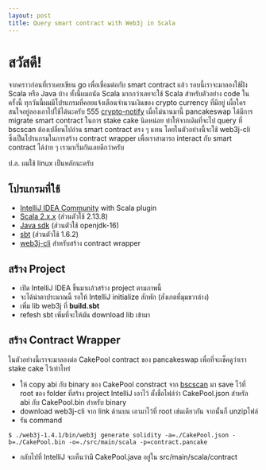 ```yaml
---
layout: post
title: Query smart contract with Web3j in Scala
---
```


# สวัสดี!

จากคราวก่อนที่เราเคยเขียน go เพื่อเชื่อมต่อกับ smart contract แล้ว รอบนี้เราจะมาลองใช้ฝั่ง Scala หรือ Java บ้าง ทั้งนี้ผมถนัด Scala มากกว่าเลยจะใช้ Scala สำหรับตัวอย่าง code ในครั้งนี้ ทุกวันนี้ผมมีโปรแกรมที่คอยแจ้งเตือนจำนวนเงินของ crypto currency ที่มีอยู่ เผื่อใครสนใจอยู่ลองเอาไปใช้ได้นะครับ 555 [crypto-notify](https://github.com/oat9002/crypto-notify) เมื่อไม่นานมานี้ pancakeswap ได้มีการ migrate smart contract ในการ stake cake นิดหน่อย ทำให้จากเดิมที่จะไป query ที่ bscscan ต้องเปลี่ยนไปอ่าน smart contract ตรง ๆ แทน โดยในตัวอย่างนี้จะใช้ web3j-cli ซึ่งเป็นโปรแกรมในการสร้าง contract wrapper เพื่อเราสามารถ interact กับ smart contract ได้ง่าย ๆ เรามาเริ่มกันเลยดีกว่าครับ

ป.ล. ผมใช้ linux เป็นหลักนะครับ

## โปรแกรมที่ใช้

-   [IntelliJ IDEA Community](https://www.jetbrains.com/idea/download) with Scala plugin
-   [Scala 2.x.x](https://www.scala-lang.org/download/) (ส่วนตัวใช้ 2.13.8)
-   [Java sdk](https://adoptium.net/) (ส่วนตัวใช้ openjdk-16)
-   [sbt](https://www.scala-sbt.org/download.html) (ส่วนตัวใช้ 1.6.2)
-   [web3j-cli](https://github.com/web3j/web3j-cli/releases) สำหรับสร้าง contract wrapper

## สร้าง Project

-   เปิด IntelliJ IDEA ขึ้นมาเเล้วสร้าง project ตามภาพนี้
    <img>
-   จะได้น่าตาประมาณนี้ รอให้ IntelliJ initialize สักพัก (สังเกตที่มุมขวาล่าง)
    <img>
-   เพิ่ม lib web3j ที่ **build.sbt**
    <img>
-   refesh sbt เพิ่มที่จะให้มัน download lib เข้ามา

## สร้าง Contract Wrapper

ในตัวอย่างนี้เราจะมาลองต่อ CakePool contract ของ pancakeswap เพื่อที่จะเช็คดูว่าเรา stake cake ไว้เท่าไหร่

-   ให้ copy abi กับ binary ของ CakePool constract จาก [bscscan](https://bscscan.com/address/0x45c54210128a065de780c4b0df3d16664f7f859e#code) มา save ไว้ที่ root ของ folder ที่สร้าง project IntelliJ เอาไว้ ตั้งชื่อไฟล์ว่า CakePool.json สำหรัล abi กับ CakePool.bin สำหรับ binary
    <img>
-   download web3j-cli จาก link ด้านบน เอามาไว้ที่ root เช่นเดียวกัน จากนั้นก็ unzipไฟล์
-   รัน command

```
$ ./web3j-1.4.1/bin/web3j generate solidity -a=./CakePool.json -b=./CakePool.bin -o=./src/main/scala -p=contract.pancake

```

-   กลับไปที่ IntelliJ จะเห็นว่ามี CakePool.java อยู่ใน src/main/scala/contract
    <img>
